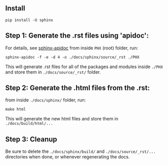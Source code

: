 ## Install
    pip install -U sphinx

## Step 1: Generate the .rst files using 'apidoc':
For details, see [sphinx-apidoc](https://www.sphinx-doc.org/en/master/man/sphinx-apidoc.html)
from inside `PHX` (root) folder, run:

    sphinx-apidoc -f -e -d 4 -o ./docs/sphinx/source/_rst ./PHX

This will generate .rst files for all of the packages and modules inside `./PHX` and store them in `./docs/source/_rst/` folder.

## Step 2: Generate the .html files from the .rst:
from inside `./docs/sphinx/` folder, run:

    make html

This will generate the new html files and store them in `./docs/build/html/...`

## Step 3: Cleanup
Be sure to delete the `./docs/sphinx/build/` and `./docs/source/_rst/...` directories when done, or whenever regenerating the docs.
